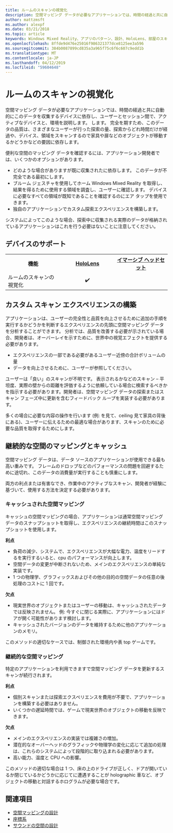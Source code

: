 ```yaml
---
title: ルームのスキャンの視覚化
description: 空間マッピング データが必要なアプリケーションでは、時間の経過と共に自動的にこのデータを収集するデバイスに依存し、ユーザーとセッション間で、アクティブなデバイスと、環境を説明します。 します。
author: mattzmsft
ms.author: alexpf
ms.date: 03/21/2018
ms.topic: article
keywords: Windows Mixed Reality、アプリのパターン、設計、HoloLens、部屋のスキャン、空間が再構築を画面のマッピングをメッシュ
ms.openlocfilehash: 8ffde9d476e25016f986321377dce8125ee3a596
ms.sourcegitcommit: 384b0087899cd835a3a965f75c6f6c607c9edd1b
ms.translationtype: MT
ms.contentlocale: ja-JP
ms.lasthandoff: 04/12/2019
ms.locfileid: "59604648"
---
```

# <a name="room-scan-visualization"></a>ルームのスキャンの視覚化

空間マッピング データが必要なアプリケーションでは、時間の経過と共に自動的にこのデータを収集するデバイスに依存し、ユーザーとセッション間で、アクティブなデバイスと、環境を説明します。 します。 完全を期すため、このデータの品質は、さまざまなユーザーが行った探索の量、探索からどれ時間だけが経過や、デバイス、領域をスキャンするので家具や扉などのオブジェクトが移動するかどうかなどの要因に依存します。

便利な空間のマッピング データを確認するには、アプリケーション開発者では、いくつかのオプションがあります。
* どのような場合がありますが既に収集されたに依存します。 このデータが不完全である最初にします。
* ブルーム ジェスチャを使用してホーム Windows Mixed Reality を取得し、結果を得るために使用する領域を調査し、ユーザーに確認します。 デバイスに必要なすべての領域が既知であることを確認するのにエア タップを使用できます。
* 独自のアプリケーションでカスタム探索エクスペリエンスを構築します。

システムによってこのような場合、探索中に収集される実際のデータが格納されているアプリケーションはこれを行う必要はないことに注意してください。

## <a name="device-support"></a>デバイスのサポート

<table>
<tr>
<th>機能</th><th style="width:150px"> <a href="hololens-hardware-details.md">HoloLens</a></th><th style="width:150px"> <a href="immersive-headset-hardware-details.md">イマーシブ ヘッドセット</a></th>
</tr><tr>
<td> ルームのスキャンの視覚化</td><td style="text-align: center;"> ✔️</td><td style="text-align: center;"></td>
</tr>
</table>



## <a name="building-a-custom-scanning-experience"></a>カスタム スキャン エクスペリエンスの構築

アプリケーションは、ユーザーの完全性と品質を向上させるために追加の手順を実行するかどうかを判断するエクスペリエンスの先頭に空間マッピング データを分析することができます。 分析では、品質を改善する必要が示されている場合、開発者は、オーバーレイを示すために、世界中の視覚エフェクトを提供する必要があります。
* エクスペリエンスの一部である必要があるユーザー近傍の合計ボリュームの量
* データを向上させるために、ユーザーが参照してください。

ユーザーは「良い」のスキャンが不明です。 表示されるかなどのスキャン – 平坦度、実際の壁からの距離を評価するように依頼している場合に検索するべきかを指示する必要があります。開発者は、空間マッピング データの探索またはスキャン フェーズ中に更新を含むフィードバック ループを実装する必要があります。

多くの場合に必要な内容の操作を行います (例: を見て、ceiling 見て家具の背後にある)、ユーザーに伝えるための最適な場合があります、スキャンのために必要な品質を取得するためにします。

## <a name="cached-versus-continuous-spatial-mapping"></a>継続的な空間のマッピングとキャッシュ

空間マッピング データは、データ ソースのアプリケーションが使用できる最も高い重みです。 フレームのドロップなどのパフォーマンスの問題を回避するために途切れ、このデータの消費量が実行することも慎重にします。

両方の利点または有害なでき、作業中のアクティブなスキャン、開発者が経験に基づいて、使用する方法を決定する必要があります。

### <a name="cached-spatial-mapping"></a>キャッシュされた空間マッピング

キャッシュの空間マッピングの場合、アプリケーションは通常空間マッピング データのスナップショットを取得し、エクスペリエンスの継続時間はこのスナップショットを使用します。

**利点**
* 負荷の減少、システムで、エクスペリエンスが大幅な電力、温度をリードするを実行するいると、cpu のパフォーマンスが向上します。
* 空間データの変更が中断されないため、メインのエクスペリエンスの単純な実装です。
* 1 つの物理学、グラフィックスおよびその他の目的の空間データの任意の後処理のコストに 1 回です。

**欠点**
* 現実世界のオブジェクトまたはユーザーの移動は、キャッシュされたデータでは反映されません。 例: 今すぐに閉じる実際に、アプリケーションにはドアが開く可能性があります検討します。
* キャッシュされたバージョンのデータを維持するために他のアプリケーションのメモリ。

このメソッドの適切なケースでは、制御された環境内や表 top ゲームです。

### <a name="continuous-spatial-mapping"></a>継続的な空間マッピング

特定のアプリケーションを利用できますで空間マッピング データを更新するスキャンが続行されます。

**利点**
* 個別スキャンまたは探索エクスペリエンスを費用が不要で、アプリケーションを構築する必要はありません。
* いくつかの遅延時間では、ゲームで現実世界のオブジェクトの移動を反映できます。

**欠点**
* メインのエクスペリエンスの実装では複雑さの増加。
* 潜在的なオーバーヘッドのグラフィックや物理学の変化に応じて追加の処理は、これらのシステムによって段階的に取り込まれる必要があります。
* 高い能力、温度と CPU への影響。

このメソッドの適切な場合は 1 つ、床の上のドライブが正しく、ドアが開いているか閉じているかどうかに応じてに遭遇することが holographic 車など、オブジェクトの移動と対話するホログラムが必要な場合です。

## <a name="see-also"></a>関連項目
* [空間マッピングの設計](spatial-mapping-design.md)
* [座標系](coordinate-systems.md)
* [サウンドの空間の設計](spatial-sound-design.md)
